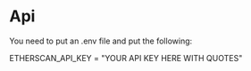 # Api

You need to put an .env file and put the following:


ETHERSCAN_API_KEY = "YOUR API KEY HERE WITH QUOTES"